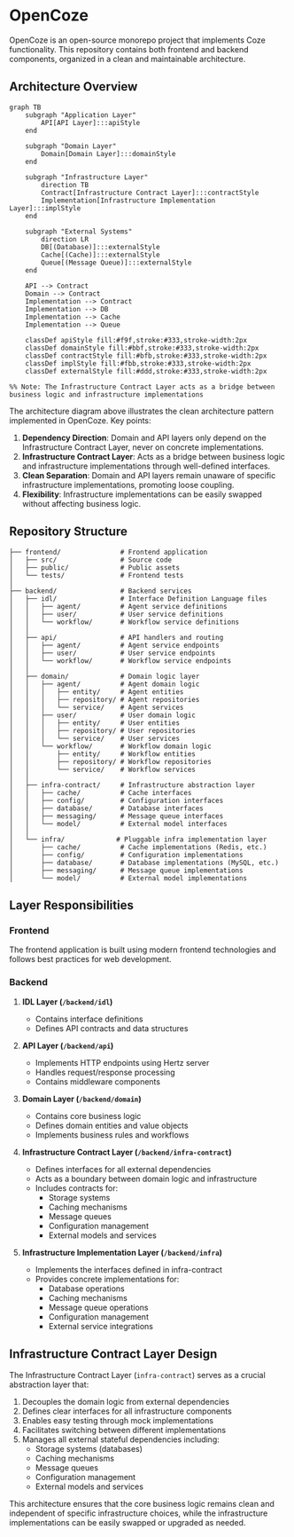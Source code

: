# OpenCoze

OpenCoze is an open-source monorepo project that implements Coze functionality. This repository contains both frontend and backend components, organized in a clean and maintainable architecture.

## Architecture Overview

```mermaid
graph TB
    subgraph "Application Layer"
        API[API Layer]:::apiStyle
    end

    subgraph "Domain Layer"
        Domain[Domain Layer]:::domainStyle
    end

    subgraph "Infrastructure Layer"
        direction TB
        Contract[Infrastructure Contract Layer]:::contractStyle
        Implementation[Infrastructure Implementation Layer]:::implStyle
    end

    subgraph "External Systems"
        direction LR
        DB[(Database)]:::externalStyle
        Cache[(Cache)]:::externalStyle
        Queue[(Message Queue)]:::externalStyle
    end

    API --> Contract
    Domain --> Contract
    Implementation --> Contract
    Implementation --> DB
    Implementation --> Cache
    Implementation --> Queue

    classDef apiStyle fill:#f9f,stroke:#333,stroke-width:2px
    classDef domainStyle fill:#bbf,stroke:#333,stroke-width:2px
    classDef contractStyle fill:#bfb,stroke:#333,stroke-width:2px
    classDef implStyle fill:#fbb,stroke:#333,stroke-width:2px
    classDef externalStyle fill:#ddd,stroke:#333,stroke-width:2px

%% Note: The Infrastructure Contract Layer acts as a bridge between business logic and infrastructure implementations
```

The architecture diagram above illustrates the clean architecture pattern implemented in OpenCoze. Key points:

1. **Dependency Direction**: Domain and API layers only depend on the Infrastructure Contract Layer, never on concrete implementations.
2. **Infrastructure Contract Layer**: Acts as a bridge between business logic and infrastructure implementations through well-defined interfaces.
3. **Clean Separation**: Domain and API layers remain unaware of specific infrastructure implementations, promoting loose coupling.
4. **Flexibility**: Infrastructure implementations can be easily swapped without affecting business logic.

## Repository Structure

```
├── frontend/               # Frontend application
│   ├── src/                # Source code
│   ├── public/             # Public assets
│   └── tests/              # Frontend tests
│
├── backend/                # Backend services
│   ├── idl/                # Interface Definition Language files
│   │   ├── agent/          # Agent service definitions
│   │   ├── user/           # User service definitions
│   │   └── workflow/       # Workflow service definitions
│   │
│   ├── api/                # API handlers and routing
│   │   ├── agent/          # Agent service endpoints
│   │   ├── user/           # User service endpoints
│   │   └── workflow/       # Workflow service endpoints
│   │
│   ├── domain/             # Domain logic layer
│   │   ├── agent/          # Agent domain logic
│   │   │   ├── entity/     # Agent entities
│   │   │   ├── repository/ # Agent repositories
│   │   │   └── service/    # Agent services
│   │   ├── user/           # User domain logic
│   │   │   ├── entity/     # User entities
│   │   │   ├── repository/ # User repositories
│   │   │   └── service/    # User services
│   │   └── workflow/       # Workflow domain logic
│   │       ├── entity/     # Workflow entities
│   │       ├── repository/ # Workflow repositories
│   │       └── service/    # Workflow services
│   │
│   ├── infra-contract/     # Infrastructure abstraction layer
│   │   ├── cache/          # Cache interfaces
│   │   ├── config/         # Configuration interfaces
│   │   ├── database/       # Database interfaces
│   │   ├── messaging/      # Message queue interfaces
│   │   └── model/          # External model interfaces
│   │
│   └── infra/             # Pluggable infra implementation layer
│       ├── cache/          # Cache implementations (Redis, etc.)
│       ├── config/         # Configuration implementations
│       ├── database/       # Database implementations (MySQL, etc.)
│       ├── messaging/      # Message queue implementations
│       └── model/          # External model implementations
```

## Layer Responsibilities

### Frontend
The frontend application is built using modern frontend technologies and follows best practices for web development.

### Backend

1. **IDL Layer (`/backend/idl`)**
   - Contains interface definitions
   - Defines API contracts and data structures

2. **API Layer (`/backend/api`)**
   - Implements HTTP endpoints using Hertz server
   - Handles request/response processing
   - Contains middleware components

3. **Domain Layer (`/backend/domain`)**
   - Contains core business logic
   - Defines domain entities and value objects
   - Implements business rules and workflows

4. **Infrastructure Contract Layer (`/backend/infra-contract`)**
   - Defines interfaces for all external dependencies
   - Acts as a boundary between domain logic and infrastructure
   - Includes contracts for:
     * Storage systems
     * Caching mechanisms
     * Message queues
     * Configuration management
     * External models and services

5. **Infrastructure Implementation Layer (`/backend/infra`)**
   - Implements the interfaces defined in infra-contract
   - Provides concrete implementations for:
     * Database operations
     * Caching mechanisms
     * Message queue operations
     * Configuration management
     * External service integrations

## Infrastructure Contract Layer Design

The Infrastructure Contract Layer (`infra-contract`) serves as a crucial abstraction layer that:

1. Decouples the domain logic from external dependencies
2. Defines clear interfaces for all infrastructure components
3. Enables easy testing through mock implementations
4. Facilitates switching between different implementations
5. Manages all external stateful dependencies including:
   - Storage systems (databases)
   - Caching mechanisms
   - Message queues
   - Configuration management
   - External models and services

This architecture ensures that the core business logic remains clean and independent of specific infrastructure choices, while the infrastructure implementations can be easily swapped or upgraded as needed.